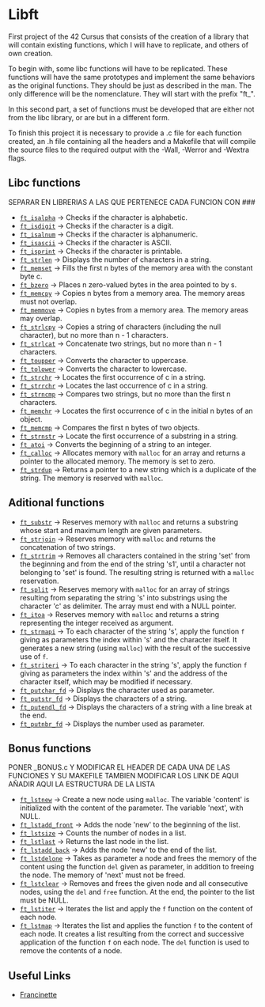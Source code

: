 # Libft

First project of the 42 Cursus that consists of the creation of a library that will contain existing functions, which I will have to replicate, and others of own creation.

To begin with, some libc functions will have to be replicated. These functions will have the same prototypes and implement the same behaviors as the original functions. They should be just as described in the man. The only difference will be the nomenclature. They will start with the prefix "ft_".

In this second part, a set of functions must be developed that are either not from the libc library, or are but in a different form.

To finish this project it is necessary to provide a .c file for each function created, an .h file containing all the headers and a Makefile that will compile the source files to the required output with the -Wall, -Werror and -Wextra flags.

## Libc functions

SEPARAR EN LIBRERIAS A LAS QUE PERTENECE CADA FUNCION CON ###

- [`ft_isalpha`](https://github.com/antoniolopez7217/42Cursus_Libft/blob/main/libft/ft_isalpha.c) -> Checks if the character is alphabetic.
- [`ft_isdigit`](https://github.com/antoniolopez7217/42Cursus_Libft/blob/main/libft/ft_isdigit.c) -> Checks if the character is a digit.
- [`ft_isalnum`](https://github.com/antoniolopez7217/42Cursus_Libft/blob/main/libft/ft_isalnum.c) -> Checks if the character is alphanumeric.
- [`ft_isascii`](https://github.com/antoniolopez7217/42Cursus_Libft/blob/main/libft/ft_isascii.c) -> Checks if the character is ASCII.
- [`ft_isprint`](https://github.com/antoniolopez7217/42Cursus_Libft/blob/main/libft/ft_isprint.c) -> Checks if the character is printable.
- [`ft_strlen`](https://github.com/antoniolopez7217/42Cursus_Libft/blob/main/libft/ft_strlen.c) -> Displays the number of characters in a string.
- [`ft_memset`](https://github.com/antoniolopez7217/42Cursus_Libft/blob/main/libft/ft_memset.c) -> Fills the first n bytes of the memory area with the constant byte c.
- [`ft_bzero`](https://github.com/antoniolopez7217/42Cursus_Libft/blob/main/libft/ft_bzero.c) -> Places n zero-valued bytes in the area pointed to by s.
- [`ft_memcpy`](https://github.com/antoniolopez7217/42Cursus_Libft/blob/main/libft/ft_memcpy.c) -> Copies n bytes from a memory area. The memory areas must not overlap.
- [`ft_memmove`](https://github.com/antoniolopez7217/42Cursus_Libft/blob/main/libft/ft_memmove.c) -> Copies n bytes from a memory area. The memory areas may overlap.
- [`ft_strlcpy`](https://github.com/antoniolopez7217/42Cursus_Libft/blob/main/libft/ft_strlcpy.c) -> Copies a string of characters (including the null character), but no more than n - 1 characters.
- [`ft_strlcat`](https://github.com/antoniolopez7217/42Cursus_Libft/blob/main/libft/ft_strlcat.c) -> Concatenate two strings, but no more than n - 1 characters.
- [`ft_toupper`](https://github.com/antoniolopez7217/42Cursus_Libft/blob/main/libft/ft_toupper.c) -> Converts the character to uppercase.
- [`ft_tolower`](https://github.com/antoniolopez7217/42Cursus_Libft/blob/main/libft/ft_tolower.c) -> Converts the character to lowercase.
- [`ft_strchr`](https://github.com/antoniolopez7217/42Cursus_Libft/blob/main/libft/ft_strchr.c) -> Locates the first occurrence of c in a string.
- [`ft_strrchr`](https://github.com/antoniolopez7217/42Cursus_Libft/blob/main/libft/ft_strrchr.c) -> Locates the last occurrence of c in a string.
- [`ft_strncmp`](https://github.com/antoniolopez7217/42Cursus_Libft/blob/main/libft/ft_strncmp.c) -> Compares two strings, but no more than the first n characters.
- [`ft_memchr`](https://github.com/antoniolopez7217/42Cursus_Libft/blob/main/libft/ft_memchr.c) -> Locates the first occurrence of c in the initial n bytes of an object.
- [`ft_memcmp`](https://github.com/antoniolopez7217/42Cursus_Libft/blob/main/libft/ft_memcmp.c) -> Compares the first n bytes of two objects.
- [`ft_strnstr`](https://github.com/antoniolopez7217/42Cursus_Libft/blob/main/libft/ft_strnstr.c) -> Locate the first occurrence of a substring in a string.
- [`ft_atoi`](https://github.com/antoniolopez7217/42Cursus_Libft/blob/main/libft/ft_atoi.c) -> Converts the beginning of a string to an integer.
- [`ft_calloc`](https://github.com/antoniolopez7217/42Cursus_Libft/blob/main/libft/ft_calloc.c) -> Allocates memory with `malloc` for an array and returns a pointer to the allocated memory. The memory is set to zero.
- [`ft_strdup`](https://github.com/antoniolopez7217/42Cursus_Libft/blob/main/libft/ft_strdup.c) -> Returns a pointer to a new string which is a duplicate of the string. The memory is reserved with `malloc`.

## Aditional functions

- [`ft_substr`](https://github.com/antoniolopez7217/42Cursus_Libft/blob/main/libft/ft_substr.c) -> Reserves memory with `malloc` and returns a substring whose start and maximum length are given parameters.
- [`ft_strjoin`](https://github.com/antoniolopez7217/42Cursus_Libft/blob/main/libft/ft_strjoin.c) -> Reserves memory with `malloc` and returns the concatenation of two strings.
- [`ft_strtrim`](https://github.com/antoniolopez7217/42Cursus_Libft/blob/main/libft/ft_strtrim.c) -> Removes all characters contained in the string 'set' from the beginning and from the end of the string 's1', until a character not belonging to 'set' is found. The resulting string is returned with a `malloc` reservation.
- [`ft_split`](https://github.com/antoniolopez7217/42Cursus_Libft/blob/main/libft/ft_split.c) -> Reserves memory with `malloc` for an array of strings resulting from separating the string 's' into substrings using the character 'c' as delimiter. The array must end with a NULL pointer.
- [`ft_itoa`](https://github.com/antoniolopez7217/42Cursus_Libft/blob/main/libft/ft_itoa.c) -> Reserves memory with `malloc` and returns a string representing the integer received as argument.
- [`ft_strmapi`](https://github.com/antoniolopez7217/42Cursus_Libft/blob/main/libft/ft_strmapi.c) -> To each character of the string 's', apply the function `f` giving as parameters the index within 's' and the character itself. It generates a new string (using `malloc`) with the result of the successive use of `f`.
- [`ft_striteri`](https://github.com/antoniolopez7217/42Cursus_Libft/blob/main/libft/ft_striteri.c) -> To each character in the string 's', apply the function `f` giving as parameters the index within 's' and the address of the character itself, which may be modified if necessary.
- [`ft_putchar_fd`](https://github.com/antoniolopez7217/42Cursus_Libft/blob/main/libft/ft_putchar_fd.c) -> Displays the character used as parameter.
- [`ft_putstr_fd`](https://github.com/antoniolopez7217/42Cursus_Libft/blob/main/libft/ft_putstr_fd.c) -> Displays the characters of a string.
- [`ft_putendl_fd`](https://github.com/antoniolopez7217/42Cursus_Libft/blob/main/libft/ft_putendl_fd.c) -> Displays the characters of a string with a line break at the end.
- [`ft_putnbr_fd`](https://github.com/antoniolopez7217/42Cursus_Libft/blob/main/libft/ft_putnbr_fd.c) -> Displays the number used as parameter.

## Bonus functions
PONER _BONUS.c Y MODIFICAR EL HEADER DE CADA UNA DE LAS FUNCIONES Y SU MAKEFILE
TAMBIEN MODIFICAR LOS LINK DE AQUI
AÑADIR AQUI LA ESTRUCTURA DE LA LISTA

- [`ft_lstnew`](https://github.com/antoniolopez7217/42Cursus_Libft/blob/main/libft/ft_lstnew.c) -> Create a new node using `malloc`. The variable 'content' is initialized with the content of the parameter. The variable 'next', with NULL.
- [`ft_lstadd_front`](https://github.com/antoniolopez7217/42Cursus_Libft/blob/main/libft/ft_lstadd_front.c) -> Adds the node 'new' to the beginning of the list.
- [`ft_lstsize`](https://github.com/antoniolopez7217/42Cursus_Libft/blob/main/libft/ft_lstsize.c) -> Counts the number of nodes in a list.
- [`ft_lstlast`](https://github.com/antoniolopez7217/42Cursus_Libft/blob/main/libft/ft_lstlast.c) -> Returns the last node in the list.
- [`ft_lstadd_back`](https://github.com/antoniolopez7217/42Cursus_Libft/blob/main/libft/ft_lstadd_back.c) -> Adds the node 'new' to the end of the list.
- [`ft_lstdelone`](https://github.com/antoniolopez7217/42Cursus_Libft/blob/main/libft/ft_lstdelone.c) -> Takes as parameter a node and frees the memory of the content using the function `del` given as parameter, in addition to freeing the node. The memory of 'next' must not be freed.
- [`ft_lstclear`](https://github.com/antoniolopez7217/42Cursus_Libft/blob/main/libft/ft_lstclear.c) -> Removes and frees the given node and all consecutive nodes, using the `del` and `free` function. At the end, the pointer to the list must be NULL.
- [`ft_lstiter`](https://github.com/antoniolopez7217/42Cursus_Libft/blob/main/libft/ft_lstiter.c) -> Iterates the list and apply the `f` function on the content of each node.
- [`ft_lstmap`](https://github.com/antoniolopez7217/42Cursus_Libft/blob/main/libft/ft_lstmap.c) -> Iterates the list and applies the function `f` to the content of each node. It creates a list resulting from the correct and successive application of the function `f` on each node. The `del` function is used to remove the contents of a node.

## Useful Links

- [Francinette](https://github.com/xicodomingues/francinette)
